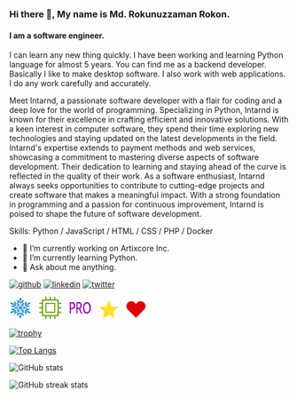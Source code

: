 ### Hi there 👋, My name is Md. Rokunuzzaman Rokon.
#### I am a software engineer.

I can learn any new thing quickly. I have been working and learning Python language for almost 5 years. You can find me as a backend developer. Basically I like to make desktop software. I also work with web applications. I do any work carefully and accurately.

Meet Intarnd, a passionate software developer with a flair for coding and a deep love for the world of programming. Specializing in Python, Intarnd is known for their excellence in crafting efficient and innovative solutions. With a keen interest in computer software, they spend their time exploring new technologies and staying updated on the latest developments in the field.
Intarnd's expertise extends to payment methods and web services, showcasing a commitment to mastering diverse aspects of software development. Their dedication to learning and staying ahead of the curve is reflected in the quality of their work.
As a software enthusiast, Intarnd always seeks opportunities to contribute to cutting-edge projects and create software that makes a meaningful impact. With a strong foundation in programming and a passion for continuous improvement, Intarnd is poised to shape the future of software development.

Skills: Python / JavaScript / HTML / CSS / PHP / Docker 

- 🔭 I’m currently working on Artixcore Inc. 
- 🌱 I’m currently learning Python. 
- 💬 Ask about me anything. 


[<img src='https://cdn.jsdelivr.net/npm/simple-icons@3.0.1/icons/github.svg' alt='github' height='40'>](https://github.com/RoknuzzamanRokon)  [<img src='https://cdn.jsdelivr.net/npm/simple-icons@3.0.1/icons/linkedin.svg' alt='linkedin' height='40'>](https://www.linkedin.com/in/https://www.linkedin.com/in/rokon-raz//)  [<img src='https://cdn.jsdelivr.net/npm/simple-icons@3.0.1/icons/twitter.svg' alt='twitter' height='40'>](https://twitter.com/https://twitter.com/Rokon_Ron)  

<a href='https://archiveprogram.github.com/'><img src='https://raw.githubusercontent.com/acervenky/animated-github-badges/master/assets/acbadge.gif' width='40' height='40'></a> <a href='https://docs.github.com/en/developers'><img src='https://raw.githubusercontent.com/acervenky/animated-github-badges/master/assets/devbadge.gif' width='40' height='40'></a> <a href='https://github.com/pricing'><img src='https://raw.githubusercontent.com/acervenky/animated-github-badges/master/assets/pro.gif' width='40' height='40'></a> <a href='https://stars.github.com/'><img src='https://raw.githubusercontent.com/acervenky/animated-github-badges/master/assets/starbadge.gif' width='35' height='35'></a> <a href='https://docs.github.com/en/github/supporting-the-open-source-community-with-github-sponsors'><img src='https://raw.githubusercontent.com/acervenky/animated-github-badges/master/assets/sponsorbadge.gif' width='35' height='35'></a> 

[![trophy](https://github-profile-trophy.vercel.app/?username=RoknuzzamanRokon)](https://github.com/ryo-ma/github-profile-trophy)

[![Top Langs](https://github-readme-stats.vercel.app/api/top-langs/?username=RoknuzzamanRokon)](https://github.com/anuraghazra/github-readme-stats)

![GitHub stats](https://github-readme-stats.vercel.app/api?username=RoknuzzamanRokon&show_icons=true)  

![GitHub streak stats](https://streak-stats.demolab.com/?user=RoknuzzamanRokon)  


